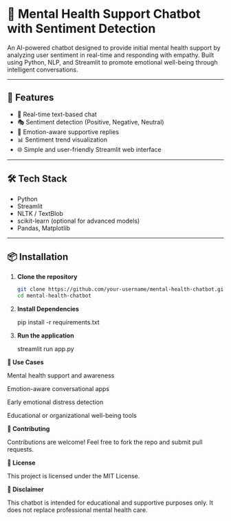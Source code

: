 # 🧠 Mental Health Support Chatbot with Sentiment Detection

An AI-powered chatbot designed to provide initial mental health support by analyzing user sentiment in real-time and responding with empathy. Built using Python, NLP, and Streamlit to promote emotional well-being through intelligent conversations.

---

## 🚀 Features

- 💬 Real-time text-based chat
- 🎭 Sentiment detection (Positive, Negative, Neutral)
- 🧘 Emotion-aware supportive replies
- 📊 Sentiment trend visualization
- 🌐 Simple and user-friendly Streamlit web interface

---

## 🛠️ Tech Stack

- Python
- Streamlit
- NLTK / TextBlob
- scikit-learn (optional for advanced models)
- Pandas, Matplotlib

---

## 📦 Installation

1. **Clone the repository**  
   ```bash
   git clone https://github.com/your-username/mental-health-chatbot.git
   cd mental-health-chatbot

2. **Install Dependencies**
   
   pip install -r requirements.txt

4. **Run the application**
   
   streamlit run app.py

**📌 Use Cases**

Mental health support and awareness

Emotion-aware conversational apps

Early emotional distress detection

Educational or organizational well-being tools

**🤝 Contributing**

Contributions are welcome! Feel free to fork the repo and submit pull requests.

**📄 License**

This project is licensed under the MIT License.

**🙏 Disclaimer**

This chatbot is intended for educational and supportive purposes only. It does not replace professional mental health care.
